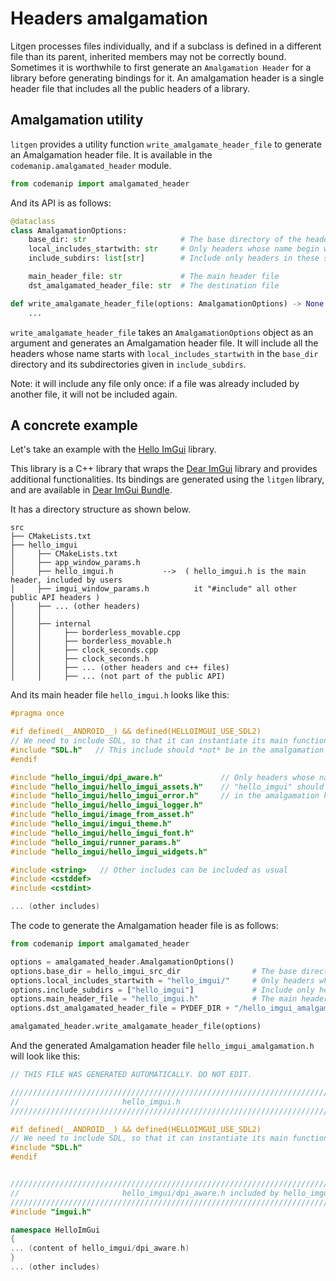 # Headers amalgamation

Litgen processes files individually, and if a subclass is defined in a different file than its parent, inherited members may not be correctly bound.
Sometimes it is worthwhile to first generate an `Amalgamation Header` for a library before generating bindings for it.
An amalgamation header is a single header file that includes all the public headers of a library.

## Amalgamation utility

`litgen` provides a utility function `write_amalgamate_header_file` to generate an Amalgamation header file.
It is available in the `codemanip.amalgamated_header` module.

```python
from codemanip import amalgamated_header
```

And its API is as follows:
```python
@dataclass
class AmalgamationOptions:
    base_dir: str                     # The base directory of the headers
    local_includes_startwith: str     # Only headers whose name begin with this string should be included
    include_subdirs: list[str]        # Include only headers in these subdirectories

    main_header_file: str             # The main header file
    dst_amalgamated_header_file: str  # The destination file

def write_amalgamate_header_file(options: AmalgamationOptions) -> None:
    ...
```

`write_amalgamate_header_file` takes an `AmalgamationOptions` object as an argument and generates an Amalgamation header file.
It will include all the headers whose name starts with `local_includes_startwith` in the `base_dir` directory
and its subdirectories given in `include_subdirs`.

Note: it will include any file only once: if a file was already included by another file, it will not be included again.

## A concrete example

Let's take an example with the [Hello ImGui](https://github.com/pthom/hello_imgui) library.

This library is a C++ library
that wraps the [Dear ImGui](https://github.com/ocornut/imgui) library and provides additional functionalities.
Its bindings are generated using the `litgen` library, and are available in [Dear ImGui Bundle](https://pthom.github.io/imgui_bundle/introduction.html).

It has a directory structure as shown below.

```
src
├── CMakeLists.txt
├── hello_imgui
│     ├── CMakeLists.txt
│     ├── app_window_params.h
│     ├── hello_imgui.h           -->  ( hello_imgui.h is the main header, included by users
│     ├── imgui_window_params.h          it "#include" all other public API headers )
│     ├── ... (other headers)
│     │
│     ├── internal
│     │     ├── borderless_movable.cpp
│     │     ├── borderless_movable.h
│     │     ├── clock_seconds.cpp
│     │     ├── clock_seconds.h
│     │     ├── ... (other headers and c++ files)
│     │     ├── ... (not part of the public API)
```

And its main header file `hello_imgui.h` looks like this:

````cpp
#pragma once

#if defined(__ANDROID__) && defined(HELLOIMGUI_USE_SDL2)
// We need to include SDL, so that it can instantiate its main function under Android
#include "SDL.h"   // This include should *not* be in the amalgamation header
#endif

#include "hello_imgui/dpi_aware.h"             // Only headers whose name begin with
#include "hello_imgui/hello_imgui_assets.h"    // "hello_imgui" should be included
#include "hello_imgui/hello_imgui_error.h"     // in the amalgamation header
#include "hello_imgui/hello_imgui_logger.h"
#include "hello_imgui/image_from_asset.h"
#include "hello_imgui/imgui_theme.h"
#include "hello_imgui/hello_imgui_font.h"
#include "hello_imgui/runner_params.h"
#include "hello_imgui/hello_imgui_widgets.h"

#include <string>   // Other includes can be included as usual
#include <cstddef>
#include <cstdint>

... (other includes)
````

The code to generate the Amalgamation header file is as follows:

```python
from codemanip import amalgamated_header

options = amalgamated_header.AmalgamationOptions()
options.base_dir = hello_imgui_src_dir                # The base directory of the headers
options.local_includes_startwith = "hello_imgui/"     # Only headers whose name begin with "hello_imgui" should be included
options.include_subdirs = ["hello_imgui"]             # Include only headers in the hello_imgui directory
options.main_header_file = "hello_imgui.h"            # The main header file
options.dst_amalgamated_header_file = PYDEF_DIR + "/hello_imgui_amalgamation.h"  # The destination file

amalgamated_header.write_amalgamate_header_file(options)

```

And the generated Amalgamation header file `hello_imgui_amalgamation.h` will look like this:

```cpp
// THIS FILE WAS GENERATED AUTOMATICALLY. DO NOT EDIT.

//////////////////////////////////////////////////////////////////////////////////////////////////////////////////
//                       hello_imgui.h                                                                          //
//////////////////////////////////////////////////////////////////////////////////////////////////////////////////

#if defined(__ANDROID__) && defined(HELLOIMGUI_USE_SDL2)
// We need to include SDL, so that it can instantiate its main function under Android
#include "SDL.h"
#endif


//////////////////////////////////////////////////////////////////////////////////////////////////////////////////
//                       hello_imgui/dpi_aware.h included by hello_imgui.h                                      //
//////////////////////////////////////////////////////////////////////////////////////////////////////////////////
#include "imgui.h"

namespace HelloImGui
{
... (content of hello_imgui/dpi_aware.h)
}
... (other includes)
```
